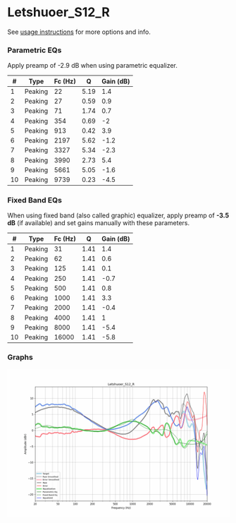 # Letshuoer_S12_R
See [usage instructions](https://github.com/jaakkopasanen/AutoEq#usage) for more options and info.

### Parametric EQs
Apply preamp of -2.9 dB when using parametric equalizer.

|   # | Type    |   Fc (Hz) |    Q |   Gain (dB) |
|-----|---------|-----------|------|-------------|
|   1 | Peaking |        22 | 5.19 |         1.4 |
|   2 | Peaking |        27 | 0.59 |         0.9 |
|   3 | Peaking |        71 | 1.74 |         0.7 |
|   4 | Peaking |       354 | 0.69 |        -2   |
|   5 | Peaking |       913 | 0.42 |         3.9 |
|   6 | Peaking |      2197 | 5.62 |        -1.2 |
|   7 | Peaking |      3327 | 5.34 |        -2.3 |
|   8 | Peaking |      3990 | 2.73 |         5.4 |
|   9 | Peaking |      5661 | 5.05 |        -1.6 |
|  10 | Peaking |      9739 | 0.23 |        -4.5 |

### Fixed Band EQs
When using fixed band (also called graphic) equalizer, apply preamp of **-3.5 dB** (if available) and set gains manually with these parameters.

|   # | Type    |   Fc (Hz) |    Q |   Gain (dB) |
|-----|---------|-----------|------|-------------|
|   1 | Peaking |        31 | 1.41 |         1.4 |
|   2 | Peaking |        62 | 1.41 |         0.6 |
|   3 | Peaking |       125 | 1.41 |         0.1 |
|   4 | Peaking |       250 | 1.41 |        -0.7 |
|   5 | Peaking |       500 | 1.41 |         0.8 |
|   6 | Peaking |      1000 | 1.41 |         3.3 |
|   7 | Peaking |      2000 | 1.41 |        -0.4 |
|   8 | Peaking |      4000 | 1.41 |         1   |
|   9 | Peaking |      8000 | 1.41 |        -5.4 |
|  10 | Peaking |     16000 | 1.41 |        -5.8 |

### Graphs
![](./Letshuoer_S12_R.png)
